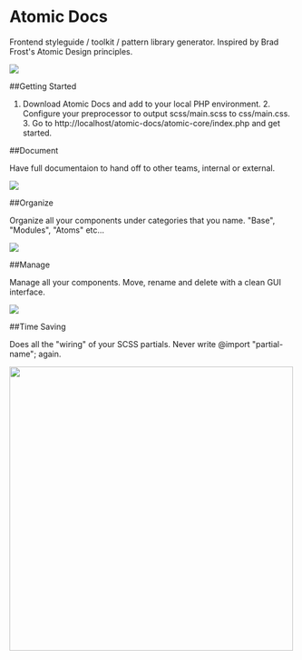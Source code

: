 # Atomic Docs

Frontend styleguide / toolkit / pattern library generator. Inspired by Brad Frost's Atomic Design principles.

<a href="http://atomicdocs.io/"><img class="demoImg" src="http://atomicdocs.io/img/demo1.gif"></a>

##Getting Started

1. Download Atomic Docs and add to your local PHP environment. 2. Configure your preprocessor to output scss/main.scss to css/main.css. 3. Go to http://localhost/atomic-docs/atomic-core/index.php and get started.

##Document

Have full documentaion to hand off to other teams, internal or external.

<img class="docImage" src="http://atomicdocs.io/img/document.png">

##Organize

Organize all your components under categories that you name. "Base", "Modules", "Atoms" etc...

<img src="http://atomicdocs.io/img/organize.png"/>

##Manage

Manage all your components. Move, rename and delete with a clean GUI interface.

<img src="http://atomicdocs.io/img/manage.gif"/>

##Time Saving

Does all the "wiring" of your SCSS partials. Never write @import "partial-name"; again.

<img width="500" src="http://atomicdocs.io/img/helpful.png"/>
